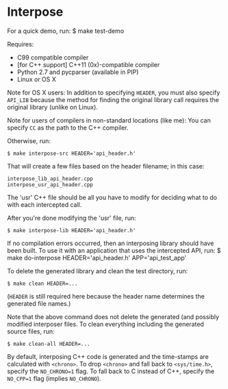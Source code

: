 Interpose
=========

For a quick demo, run:
    $ make test-demo

Requires:
- C99 compatible compiler
- [for C++ support] C++11 (0x)-compatible compiler
- Python 2.7 and pycparser (available in PIP)
- Linux or OS X

Note for OS X users: In addition to specifying `HEADER`, you must also specify `API_LIB` because the method for finding the original library call requires the original library (unlike on Linux).

Note for users of compilers in non-standard locations (like me): You can specify `CC` as the path to the C++ compiler.

Otherwise, run:
    
    $ make interpose-src HEADER='api_header.h'

That will create a few files based on the header filename; in this case:
    
    interpose_lib_api_header.cpp
    interpose_usr_api_header.cpp

The 'usr' C++ file should be all you have to modify for deciding what to do with each intercepted call.

After you're done modifying the 'usr' file, run:
    
    $ make interpose-lib HEADER='api_header.h'

If no compilation errors occurred, then an interposing library should have been built. To use it with an application that uses the intercepted API, run:
    $ make do-interpose HEADER='api_header.h' APP='api_test_app'

To delete the generated library and clean the test directory, run:
    
    $ make clean HEADER=...

(`HEADER` is still required here because the header name determines the generated file names.)

Note that the above command does not delete the generated (and possibly modified interposer files. To clean everything including the generated source files, run:
    
    $ make clean-all HEADER=...

By default, interposing C++ code is generated and the time-stamps are calculated with `<chrono>`. To drop `<chrono>` and fall back to `<sys/time.h>`, specify the `NO_CHRONO=1` flag. To fall back to C instead of C++, specify the `NO_CPP=1` flag (implies `NO_CHRONO`).
